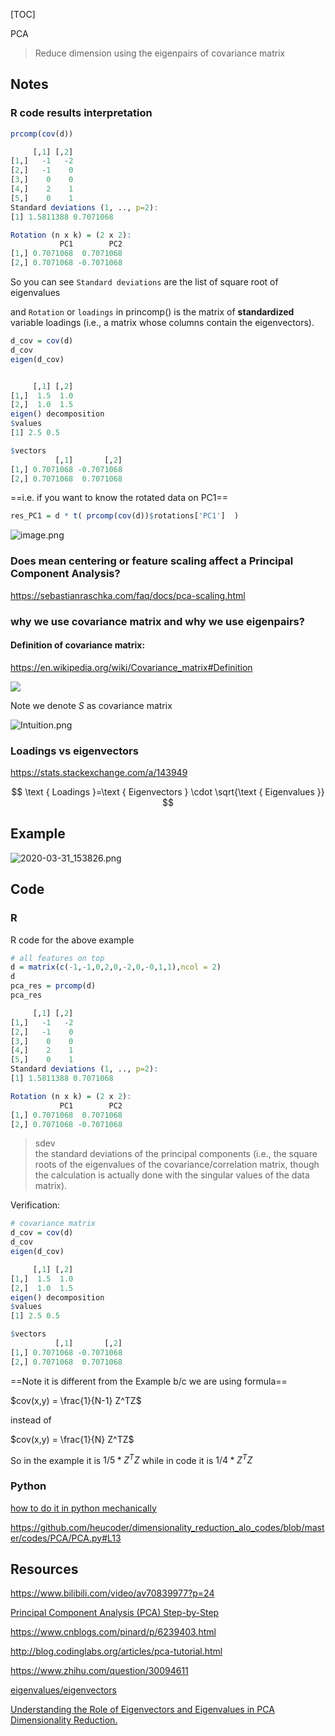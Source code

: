[TOC]



PCA

>Reduce dimension using the eigenpairs of covariance matrix



## Notes

### R code results interpretation

```R
prcomp(cov(d))

     [,1] [,2]
[1,]   -1   -2
[2,]   -1    0
[3,]    0    0
[4,]    2    1
[5,]    0    1
Standard deviations (1, .., p=2):
[1] 1.5811388 0.7071068

Rotation (n x k) = (2 x 2):
           PC1        PC2
[1,] 0.7071068  0.7071068
[2,] 0.7071068 -0.7071068
```

So you can see `Standard deviations` are the list of square root of eigenvalues

and `Rotation` or `loadings` in princomp() is the matrix of **standardized** variable loadings (i.e., a matrix whose columns contain the eigenvectors).

```R
d_cov = cov(d)
d_cov
eigen(d_cov)


     [,1] [,2]
[1,]  1.5  1.0
[2,]  1.0  1.5
eigen() decomposition
$values
[1] 2.5 0.5

$vectors
          [,1]       [,2]
[1,] 0.7071068 -0.7071068
[2,] 0.7071068  0.7071068
```



==i.e. if you want to know the rotated data on PC1==

```R
res_PC1 = d * t( prcomp(cov(d))$rotations['PC1']  )
```



![image.png](https://i.loli.net/2020/04/01/8ukylDsUcLtBITV.png)



### Does mean centering or feature scaling affect a Principal Component Analysis?

https://sebastianraschka.com/faq/docs/pca-scaling.html



### why we use covariance matrix and why we use eigenpairs?

#### Definition of covariance matrix:

https://en.wikipedia.org/wiki/Covariance_matrix#Definition



![](https://wikimedia.org/api/rest_v1/media/math/render/svg/83bec85f5e2cab5d3406677dd806e554a442331f)



Note we denote $S$ as covariance matrix

![Intuition.png](https://i.loli.net/2020/02/04/bIoVxSOyY9CeNKP.png)

### Loadings vs eigenvectors

https://stats.stackexchange.com/a/143949



$$
\text { Loadings }=\text { Eigenvectors } \cdot \sqrt{\text { Eigenvalues }}
$$



## Example

![2020-03-31_153826.png](https://i.loli.net/2020/04/01/ZN8SwyXPhOUaB2W.png)

## Code

### R

R code for the above example

```R
# all features on top
d = matrix(c(-1,-1,0,2,0,-2,0,-0,1,1),ncol = 2)
d
pca_res = prcomp(d)
pca_res
```

```R
     [,1] [,2]
[1,]   -1   -2
[2,]   -1    0
[3,]    0    0
[4,]    2    1
[5,]    0    1
Standard deviations (1, .., p=2):
[1] 1.5811388 0.7071068

Rotation (n x k) = (2 x 2):
           PC1        PC2
[1,] 0.7071068  0.7071068
[2,] 0.7071068 -0.7071068
```

> sdev	
> the standard deviations of the principal components (i.e., the square roots of the eigenvalues of the covariance/correlation matrix, though the calculation is actually done with the singular values of the data matrix).



Verification:

```R
# covariance matrix
d_cov = cov(d)
d_cov
eigen(d_cov)
```



```R
     [,1] [,2]
[1,]  1.5  1.0
[2,]  1.0  1.5
eigen() decomposition
$values
[1] 2.5 0.5

$vectors
          [,1]       [,2]
[1,] 0.7071068 -0.7071068
[2,] 0.7071068  0.7071068
```



==Note it is different from the Example b/c  we are using formula==

$cov(x,y) = \frac{1}{N-1} Z^TZ$

instead of

$cov(x,y) = \frac{1}{N} Z^TZ$

So in the example it is $1/5 * Z^TZ$ while in code it is $1/4 * Z^TZ$



### Python

[how to do it in python mechanically](https://sebastianraschka.com/Articles/2015_pca_in_3_steps.html#a-summary-of-the-pca-approach)

https://github.com/heucoder/dimensionality_reduction_alo_codes/blob/master/codes/PCA/PCA.py#L13

## Resources



https://www.bilibili.com/video/av70839977?p=24

[Principal Component Analysis (PCA) Step-by-Step](https://youtu.be/FgakZw6K1QQ)

https://www.cnblogs.com/pinard/p/6239403.html

http://blog.codinglabs.org/articles/pca-tutorial.html

https://www.zhihu.com/question/30094611

[eigenvalues/eigenvectors](http://setosa.io/ev/eigenvectors-and-eigenvalues/)

[Understanding the Role of Eigenvectors and Eigenvalues in PCA Dimensionality Reduction.](https://medium.com/@dareyadewumi650/understanding-the-role-of-eigenvectors-and-eigenvalues-in-pca-dimensionality-reduction-10186dad0c5c)















